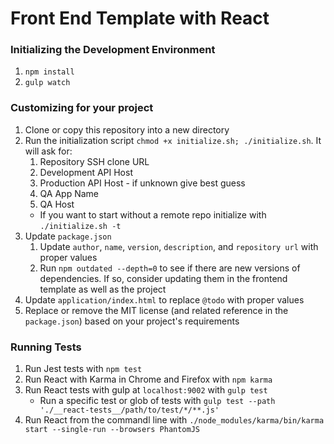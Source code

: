 # Front End Template with React

### Initializing the Development Environment
1. `npm install`
1. `gulp watch`

### Customizing for your project
1. Clone or copy this repository into a new directory
1. Run the initialization script `chmod +x initialize.sh; ./initialize.sh`. It will ask for:
    1. Repository SSH clone URL
    1. Development API Host
    1. Production API Host - if unknown give best guess
    1. QA App Name
    1. QA Host
    - If you want to start without a remote repo initialize with `./initialize.sh -t`
1. Update `package.json`
    1. Update `author`, `name`, `version`, `description`, and `repository url` with proper values
    1. Run `npm outdated --depth=0` to see if there are new versions of dependencies. If so, consider updating them in the frontend template as well as the project
1. Update `application/index.html` to replace `@todo` with proper values
1. Replace or remove the MIT license (and related reference in the `package.json`) based on your project's requirements


### Running Tests
1. Run Jest tests with `npm test`
1. Run React with Karma in Chrome and Firefox with `npm karma`
1. Run React tests with gulp at `localhost:9002` with `gulp test`
    - Run a specific test or glob of tests with `gulp test --path './__react-tests__/path/to/test/*/**.js'`
1. Run React from the commandl line with `./node_modules/karma/bin/karma start --single-run --browsers PhantomJS`
